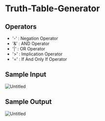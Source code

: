 # Truth-Table-Generator
## Operators
- '-' : Negation Operator
- '&' : AND Operator
- '|' : OR Operator
- '>' : Implication Operator
- '=' : If And Only If Operator

## Sample Input
![Untitled](https://user-images.githubusercontent.com/108730135/198838085-5239877a-6a97-415b-8ac1-39e2c8e4e054.png)

## Sample Output
![Untitled](https://user-images.githubusercontent.com/108730135/198838020-a6a94e7f-84d5-4adf-87a0-064c1fc6ca19.png)

